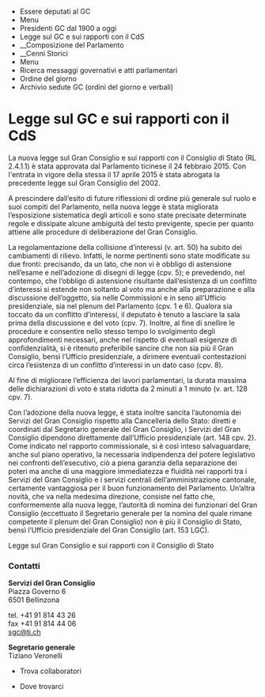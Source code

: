   * Essere deputati al GC
  * Menu
  * Presidenti GC dal 1900 a oggi
  * Legge sul GC e sui rapporti con il CdS
  *  __Composizione del Parlamento
  *  __Cenni Storici
  * Menu
  * Ricerca messaggi governativi e atti parlamentari
  * Ordine del giorno
  * Archivio sedute GC (ordini del giorno e verbali)

#  Legge sul GC e sui rapporti con il CdS

La nuova legge sul Gran Consiglio e sui rapporti con il Consiglio di Stato (RL
2.4.1.1) è stata approvata dal Parlamento ticinese il 24 febbraio 2015. Con
l'entrata in vigore della stessa il 17 aprile 2015 è stata abrogata la
precedente legge sul Gran Consiglio del 2002.

A prescindere dall’esito di future riflessioni di ordine più generale sul
ruolo e suoi compiti del Parlamento, nella nuova legge è stata migliorata
l’esposizione sistematica degli articoli e sono state precisate determinate
regole e dissipate alcune ambiguità del testo previgente, specie per quanto
attiene alle procedure di deliberazione del Gran Consiglio.

La regolamentazione della collisione d’interessi (v. art. 50) ha subito dei
cambiamenti di rilievo. Infatti, le norme pertinenti sono state modificate su
due fronti: precisando, da un lato, che non vi è obbligo di astensione
nell’esame e nell’adozione di disegni di legge (cpv. 5); e prevedendo, nel
contempo, che l’obbligo di astensione risultante dall’esistenza di un
conflitto d’interessi si estende non soltanto al voto ma anche alla
preparazione e alla discussione dell’oggetto, sia nelle Commissioni e in seno
all’Ufficio presidenziale, sia nel plenum del Parlamento (cpv. 1 e 6). Qualora
sia toccato da un conflitto d’interessi, il deputato è tenuto a lasciare la
sala prima della discussione e del voto (cpv. 7). Inoltre, al fine di snellire
le procedure e consentire nello stesso tempo lo svolgimento degli
approfondimenti necessari, anche nel rispetto di eventuali esigenze di
confidenzialità, si è ritenuto preferibile sancire che non sia più il Gran
Consiglio, bensì l’Ufficio presidenziale, a dirimere eventuali contestazioni
circa l’esistenza di un conflitto d’interessi in un dato caso (cpv. 8).

Al fine di migliorare l’efficienza dei lavori parlamentari, la durata massima
delle dichiarazioni di voto è stata ridotta da 2 minuti a 1 minuto (v. art.
128 cpv. 7).

Con l’adozione della nuova legge, è stata inoltre sancita l’autonomia dei
Servizi del Gran Consiglio rispetto alla Cancelleria dello Stato: diretti e
coordinati dal Segretario generale del Gran Consiglio, i Servizi del Gran
Consiglio dipendono direttamente dall’Ufficio presidenziale (art. 148 cpv. 2).
Come indicato nel rapporto commissionale, si è così inteso salvaguardare,
anche sul piano operativo, la necessaria indipendenza del potere legislativo
nei confronti dell’esecutivo, ciò a piena garanzia della separazione dei
poteri ma anche di una maggiore immediatezza e fluidità nei rapporti tra i
Servizi del Gran Consiglio e i servizi centrali dell’amministrazione
cantonale, certamente vantaggiosa per il buon funzionamento del Parlamento.
Un’altra novità, che va nella medesima direzione, consiste nel fatto che,
conformemente alla nuova legge, l’autorità di nomina dei funzionari del Gran
Consiglio (eccettuato il Segretario generale per la nomina del quale rimane
competente il plenum del Gran Consiglio) non è più il Consiglio di Stato,
bensì l’Ufficio presidenziale del Gran Consiglio (art. 153 LGC).

Legge sul Gran Consiglio e sui rapporti con il Consiglio di Stato

###  Contatti

**Servizi del Gran Consiglio**  
Piazza Governo 6  
6501 Bellinzona

tel. +41 91 814 43 26  
fax +41 91 814 44 06  
sgc@ti.ch

**Segretario generale**  
Tiziano Veronelli

  * Trova collaboratori

  * Dove trovarci

